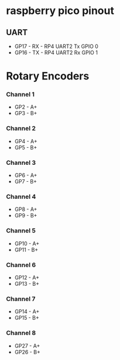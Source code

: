 # raspberry pico pinout

## UART
* GP17 - RX - RP4 UART2 Tx GPIO 0 
* GP16 - TX - RP4 UART2 Rx GPIO 1

# Rotary Encoders
### Channel 1
* GP2 - A+
* GP3 - B+

### Channel 2
* GP4  - A+
* GP5  - B+

### Channel 3
* GP6 - A+
* GP7 - B+

### Channel 4
* GP8 - A+
* GP9 - B+

### Channel 5
* GP10 - A+
* GP11 - B+


### Channel 6
* GP12 - A+
* GP13 - B+

### Channel 7
* GP14 - A+
* GP15 - B+

### Channel 8
* GP27 - A+
* GP26 - B+
